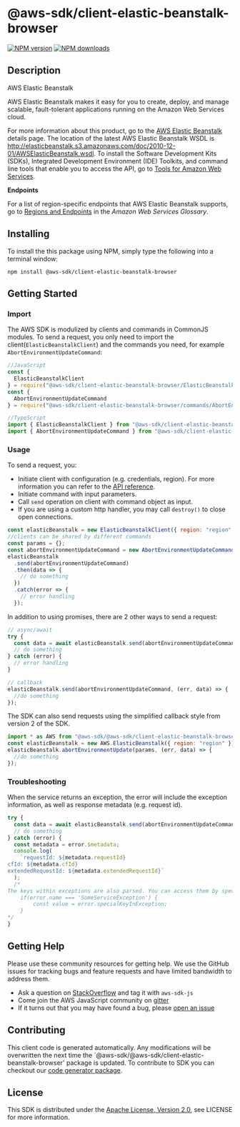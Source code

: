 # @aws-sdk/client-elastic-beanstalk-browser

[![NPM version](https://img.shields.io/npm/v/@aws-sdk/client-elastic-beanstalk-browser/preview.svg)](https://www.npmjs.com/package/@aws-sdk/client-elastic-beanstalk-browser)
[![NPM downloads](https://img.shields.io/npm/dm/@aws-sdk/client-elastic-beanstalk-browser.svg)](https://www.npmjs.com/package/@aws-sdk/client-elastic-beanstalk-browser)

## Description

<fullname>AWS Elastic Beanstalk</fullname> <p>AWS Elastic Beanstalk makes it easy for you to create, deploy, and manage scalable, fault-tolerant applications running on the Amazon Web Services cloud.</p> <p>For more information about this product, go to the <a href="http://aws.amazon.com/elasticbeanstalk/">AWS Elastic Beanstalk</a> details page. The location of the latest AWS Elastic Beanstalk WSDL is <a href="http://elasticbeanstalk.s3.amazonaws.com/doc/2010-12-01/AWSElasticBeanstalk.wsdl">http://elasticbeanstalk.s3.amazonaws.com/doc/2010-12-01/AWSElasticBeanstalk.wsdl</a>. To install the Software Development Kits (SDKs), Integrated Development Environment (IDE) Toolkits, and command line tools that enable you to access the API, go to <a href="http://aws.amazon.com/tools/">Tools for Amazon Web Services</a>.</p> <p> <b>Endpoints</b> </p> <p>For a list of region-specific endpoints that AWS Elastic Beanstalk supports, go to <a href="https://docs.aws.amazon.com/general/latest/gr/rande.html#elasticbeanstalk_region">Regions and Endpoints</a> in the <i>Amazon Web Services Glossary</i>.</p>

## Installing

To install the this package using NPM, simply type the following into a terminal window:

```
npm install @aws-sdk/client-elastic-beanstalk-browser
```

## Getting Started

### Import

The AWS SDK is modulized by clients and commands in CommonJS modules. To send a request, you only need to import the client(`ElasticBeanstalkClient`) and the commands you need, for example `AbortEnvironmentUpdateCommand`:

```javascript
//JavaScript
const {
  ElasticBeanstalkClient
} = require("@aws-sdk/client-elastic-beanstalk-browser/ElasticBeanstalkClient");
const {
  AbortEnvironmentUpdateCommand
} = require("@aws-sdk/client-elastic-beanstalk-browser/commands/AbortEnvironmentUpdateCommand");
```

```javascript
//TypeScript
import { ElasticBeanstalkClient } from "@aws-sdk/client-elastic-beanstalk-browser/ElasticBeanstalkClient";
import { AbortEnvironmentUpdateCommand } from "@aws-sdk/client-elastic-beanstalk-browser/commands/AbortEnvironmentUpdateCommand";
```

### Usage

To send a request, you:

- Initiate client with configuration (e.g. credentials, region). For more information you can refer to the [API reference][].
- Initiate command with input parameters.
- Call `send` operation on client with command object as input.
- If you are using a custom http handler, you may call `destroy()` to close open connections.

```javascript
const elasticBeanstalk = new ElasticBeanstalkClient({ region: "region" });
//clients can be shared by different commands
const params = {};
const abortEnvironmentUpdateCommand = new AbortEnvironmentUpdateCommand(params);
elasticBeanstalk
  .send(abortEnvironmentUpdateCommand)
  .then(data => {
    // do something
  })
  .catch(error => {
    // error handling
  });
```

In addition to using promises, there are 2 other ways to send a request:

```javascript
// async/await
try {
  const data = await elasticBeanstalk.send(abortEnvironmentUpdateCommand);
  // do something
} catch (error) {
  // error handling
}
```

```javascript
// callback
elasticBeanstalk.send(abortEnvironmentUpdateCommand, (err, data) => {
  //do something
});
```

The SDK can also send requests using the simplified callback style from version 2 of the SDK.

```javascript
import * as AWS from "@aws-sdk/@aws-sdk/client-elastic-beanstalk-browser/ElasticBeanstalk";
const elasticBeanstalk = new AWS.ElasticBeanstalk({ region: "region" });
elasticBeanstalk.abortEnvironmentUpdate(params, (err, data) => {
  //do something
});
```

### Troubleshooting

When the service returns an exception, the error will include the exception information, as well as response metadata (e.g. request id).

```javascript
try {
  const data = await elasticBeanstalk.send(abortEnvironmentUpdateCommand);
  // do something
} catch (error) {
  const metadata = error.$metadata;
  console.log(
    `requestId: ${metadata.requestId}
cfId: ${metadata.cfId}
extendedRequestId: ${metadata.extendedRequestId}`
  );
  /*
The keys within exceptions are also parsed. You can access them by specifying exception names:
    if(error.name === 'SomeServiceException') {
        const value = error.specialKeyInException;
    }
*/
}
```

## Getting Help

Please use these community resources for getting help. We use the GitHub issues for tracking bugs and feature requests and have limited bandwidth to address them.

- Ask a question on [StackOverflow](https://stackoverflow.com/questions/tagged/aws-sdk-js) and tag it with `aws-sdk-js`
- Come join the AWS JavaScript community on [gitter](https://gitter.im/aws/aws-sdk-js-v3)
- If it turns out that you may have found a bug, please [open an issue](https://github.com/aws/aws-sdk-js-v3/issues)

## Contributing

This client code is generated automatically. Any modifications will be overwritten the next time the `@aws-sdk/@aws-sdk/client-elastic-beanstalk-browser' package is updated. To contribute to SDK you can checkout our [code generator package][].

## License

This SDK is distributed under the
[Apache License, Version 2.0](http://www.apache.org/licenses/LICENSE-2.0),
see LICENSE for more information.

[code generator package]: https://github.com/aws/aws-sdk-js-v3/tree/master/packages/service-types-generator
[api reference]: https://docs.aws.amazon.com/AWSJavaScriptSDK/latest/
